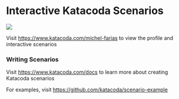# Interactive Katacoda Scenarios

[![](http://shields.katacoda.com/katacoda/michel-farias/count.svg)](https://www.katacoda.com/michel-farias "Get your profile on Katacoda.com")

Visit https://www.katacoda.com/michel-farias to view the profile and interactive scenarios

### Writing Scenarios
Visit https://www.katacoda.com/docs to learn more about creating Katacoda scenarios

For examples, visit https://github.com/katacoda/scenario-example
